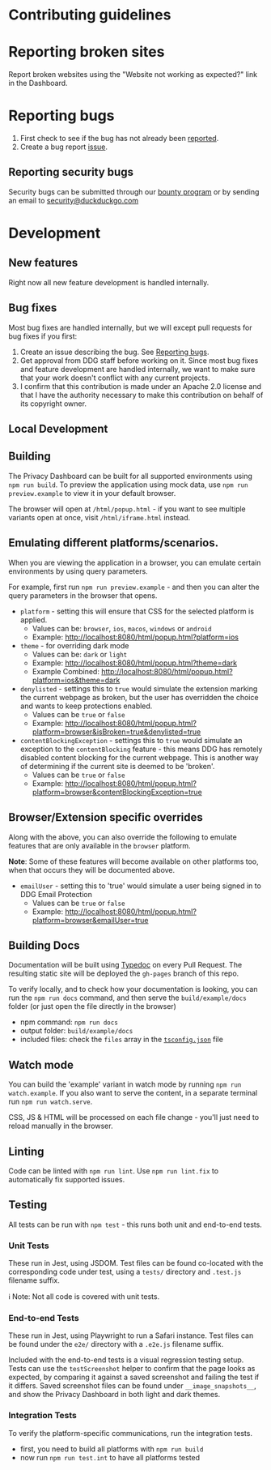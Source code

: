 # Contributing guidelines

# Reporting broken sites

Report broken websites using the "Website not working as expected?" link in the Dashboard.

# Reporting bugs

1. First check to see if the bug has not already been [reported](https://github.com/duckduckgo/privacy-dashboard/issues).
2. Create a bug report [issue](https://github.com/duckduckgo/privacy-dashboard/issues/new?template=bug_report.md).

## Reporting security bugs

Security bugs can be submitted through our [bounty program](https://hackerone.com/duckduckgo/reports/new?type=team&report_type=vulnerability) or by sending an email to security@duckduckgo.com

# Development

## New features

Right now all new feature development is handled internally.

## Bug fixes

Most bug fixes are handled internally, but we will except pull requests for bug fixes if you first:

1. Create an issue describing the bug. See [Reporting bugs](CONTRIBUTING.md#reporting-bugs).
2. Get approval from DDG staff before working on it. Since most bug fixes and feature development are handled internally, we want to make sure that your work doesn't conflict with any current projects.
3. I confirm that this contribution is made under an Apache 2.0 license and that I have the authority necessary to make this contribution on behalf of its copyright owner.

## Local Development

## Building

The Privacy Dashboard can be built for all supported environments using
`npm run build`. To preview the application using mock data, use
`npm run preview.example` to view it in your default browser.

The browser will open at `/html/popup.html` - if you want to see multiple variants
open at once, visit `/html/iframe.html` instead.

## Emulating different platforms/scenarios.

When you are viewing the application in a browser, you can emulate certain environments
by using query parameters.

For example, first run `npm run preview.example` - and then you can alter the query parameters
in the browser that opens.

-   `platform` - setting this will ensure that CSS for the selected platform is applied.
    -   Values can be: `browser`, `ios`, `macos`, `windows` or `android`
    -   Example: [http://localhost:8080/html/popup.html?platform=ios](http://localhost:8080/html/popup.html?platform=ios)
-   `theme` - for overriding dark mode
    -   Values can be: `dark` or `light`
    -   Example: [http://localhost:8080/html/popup.html?theme=dark](http://localhost:8080/html/popup.html?theme=dark)
    -   Example Combined: [http://localhost:8080/html/popup.html?platform=ios&theme=dark](http://localhost:8080/html/popup.html?platform=ios&theme=dark)
-   `denylisted` - settings this to `true` would simulate the extension marking the current webpage
    as broken, but the user has overridden the choice and wants to keep protections enabled.
    -   Values can be `true` or `false`
    -   Example: [http://localhost:8080/html/popup.html?platform=browser&isBroken=true&denylisted=true](http://localhost:8080/html/popup.html?platform=browser&isBroken=true&denylisted=true)
-   `contentBlockingException` - settings this to `true` would simulate an exception to the `contentBlocking` feature - this means DDG has remotely
    disabled content blocking for the current webpage. This is another way of determining if the current site is deemed to be 'broken'.
    -   Values can be `true` or `false`
    -   Example: [http://localhost:8080/html/popup.html?platform=browser&contentBlockingException=true](http://localhost:8080/html/popup.html?platform=browser&contentBlockingException=true)

## Browser/Extension specific overrides

Along with the above, you can also override the following to emulate features that are only available in the `browser` platform.

**Note**: Some of these features will become available on other platforms too, when that occurs
they will be documented above.

-   `emailUser` - setting this to 'true' would simulate a user being signed in to DDG Email Protection
    -   Values can be `true` or `false`
    -   Example: [http://localhost:8080/html/popup.html?platform=browser&emailUser=true](http://localhost:8080/html/popup.html?platform=browser&emailUser=true)

## Building Docs

Documentation will be built using [Typedoc](https://typedoc.org/) on every Pull Request. The resulting static site will be deployed the
`gh-pages` branch of this repo.

To verify locally, and to check how your documentation is looking, you can run the `npm run docs` command, and then
serve the `build/example/docs` folder (or just open the file directly in the browser)

-   npm command: `npm run docs`
-   output folder: `build/example/docs`
-   included files: check the `files` array in the [`tsconfig.json`](./tsconfig.json) file

## Watch mode

You can build the 'example' variant in watch mode by running `npm run watch.example`.
If you also want to serve the content, in a separate terminal run `npm run watch.serve`.

CSS, JS & HTML will be processed on each file change - you'll just need to reload manually in the browser.

## Linting

Code can be linted with `npm run lint`. Use `npm run lint.fix` to automatically
fix supported issues.

## Testing

All tests can be run with `npm test` - this runs both unit and end-to-end
tests.

### Unit Tests

These run in Jest, using JSDOM. Test files can be found co-located with the
corresponding code under test, using a `tests/` directory and `.test.js`
filename suffix.

ℹ️ Note: Not all code is covered with unit tests.

### End-to-end Tests

These run in Jest, using Playwright to run a Safari instance. Test files can be
found under the `e2e/` directory with a `.e2e.js` filename suffix.

Included with the end-to-end tests is a visual regression testing setup. Tests
can use the `testScreenshot` helper to confirm that the page looks as expected,
by comparing it against a saved screenshot and failing the test if it differs.
Saved screenshot files can be found under `__image_snapshots__`, and show the
Privacy Dashboard in both light and dark themes.

### Integration Tests

To verify the platform-specific communications, run the integration tests.

-   first, you need to build all platforms with `npm run build`
-   now run `npm run test.int` to have all platforms tested
